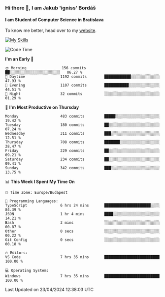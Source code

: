 ### Hi there 👋, I am Jakub 'igniss' Bordáš

#### I am Student of Computer Science in Bratislava
To know me better, head over to my [website](https://bordas.sk).

[![My Skills](https://skillicons.dev/icons?i=js,html,css,figma,svelte,java,kotlin,python,postgresql,typescript,nest,nodejs)](https://bordas.sk)


<!--START_SECTION:waka-->
![Code Time](http://img.shields.io/badge/Code%20Time-1%2C475%20hrs%2037%20mins-blue)

**I'm an Early 🐤** 

```text
🌞 Morning                156 commits         ██░░░░░░░░░░░░░░░░░░░░░░░   06.27 % 
🌆 Daytime                1192 commits        ████████████░░░░░░░░░░░░░   47.93 % 
🌃 Evening                1107 commits        ███████████░░░░░░░░░░░░░░   44.51 % 
🌙 Night                  32 commits          ░░░░░░░░░░░░░░░░░░░░░░░░░   01.29 % 
```
📅 **I'm Most Productive on Thursday** 

```text
Monday                   483 commits         █████░░░░░░░░░░░░░░░░░░░░   19.42 % 
Tuesday                  180 commits         ██░░░░░░░░░░░░░░░░░░░░░░░   07.24 % 
Wednesday                311 commits         ███░░░░░░░░░░░░░░░░░░░░░░   12.51 % 
Thursday                 708 commits         ███████░░░░░░░░░░░░░░░░░░   28.47 % 
Friday                   229 commits         ██░░░░░░░░░░░░░░░░░░░░░░░   09.21 % 
Saturday                 234 commits         ██░░░░░░░░░░░░░░░░░░░░░░░   09.41 % 
Sunday                   342 commits         ███░░░░░░░░░░░░░░░░░░░░░░   13.75 % 
```


📊 **This Week I Spent My Time On** 

```text
🕑︎ Time Zone: Europe/Budapest

💬 Programming Languages: 
TypeScript               6 hrs 24 mins       █████████████████████░░░░   84.39 % 
JSON                     1 hr 4 mins         ████░░░░░░░░░░░░░░░░░░░░░   14.21 % 
Bash                     3 mins              ░░░░░░░░░░░░░░░░░░░░░░░░░   00.87 % 
Other                    0 secs              ░░░░░░░░░░░░░░░░░░░░░░░░░   00.22 % 
Git Config               0 secs              ░░░░░░░░░░░░░░░░░░░░░░░░░   00.18 % 

🔥 Editors: 
VS Code                  7 hrs 35 mins       █████████████████████████   100.00 % 

💻 Operating System: 
Windows                  7 hrs 35 mins       █████████████████████████   100.00 % 
```


 Last Updated on 23/04/2024 12:38:03 UTC
<!--END_SECTION:waka-->
